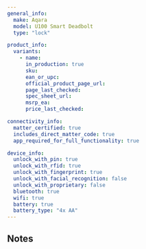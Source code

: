 ```yaml
---
general_info:
  make: Aqara
  model: U100 Smart Deadbolt
  type: "lock"

product_info: 
  variants:
    - name:
      in_production: true
      sku:
      ean_or_upc: 
      official_product_page_url: 
      page_last_checked: 
      spec_sheet_url:
      msrp_ea: 
      price_last_checked: 

connectivity_info:
  matter_certified: true
  includes_direct_matter_code: true
  app_required_for_full_functionality: true

device_info:
  unlock_with_pin: true
  unlock_with_rfid: true
  unlock_with_fingerprint: true
  unlock_with_facial_recognition: false
  unlock_with_proprietary: false
  bluetooth: true
  wifi: true
  battery: true
  battery_type: "4x AA"
---
```


## Notes

